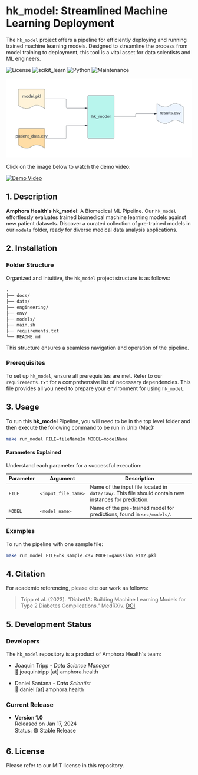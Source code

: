 # hk_model: Streamlined Machine Learning Deployment

The `hk_model` project offers a pipeline for efficiently deploying and running trained machine learning models. Designed to streamline the process from model training to deployment, this tool is a vital asset for data scientists and ML engineers.

![License](https://img.shields.io/badge/License-MIT-yellow.svg)
![scikit_learn](https://img.shields.io/badge/scikit_learn-F7931E.svg?style=flat&logo=scikit-learn&logoColor=white)
![Python](https://img.shields.io/badge/Python-FFD43B.svg?style=flat&logo=python&logoColor=blue)
![Maintenance](https://img.shields.io/badge/Maintained%3F-yes-green.svg)


![Pipeline Image](docs/pipeline.png)

Click on the image below to watch the demo video:

[![Demo Video](https://img.youtube.com/vi/Ycl_yTK0Dig/0.jpg)](https://www.youtube.com/watch?v=Ycl_yTK0Dig)



## 1. Description
**Amphora Health's hk_model**: A Biomedical ML Pipeline. Our `hk_model` effortlessly evaluates trained biomedical machine learning models against new patient datasets. Discover a curated collection of pre-trained models in our `models` folder, ready for diverse medical data analysis applications.

## 2. Installation

### Folder Structure
Organized and intuitive, the `hk_model` project structure is as follows:


    .
    ├── docs/
    ├── data/
    ├── engineering/
	├── env/
	├── models/
    ├── main.sh
    ├── requirements.txt
    └── README.md
    
    
This structure ensures a seamless navigation and operation of the pipeline.

### Prerequisites
To set up `hk_model`, ensure all prerequisites are met. Refer to our `requirements.txt` for a comprehensive list of necessary dependencies. This file provides all you need to prepare your environment for using `hk_model`.


## 3. Usage
To run this **hk_model** Pipeline, you will need to be in the top level folder and then execute the following command to be run in Unix (Mac):

```bash
make run_model FILE=fileNameIn MODEL=modelName
```

#### Parameters Explained
Understand each parameter for a successful execution:

| Parameter | Argument         | Description |
|-----------|------------------|-------------|
| `FILE`    | `<input_file_name>` | Name of the input file located in `data/raw/`. This file should contain new instances for prediction. |
| `MODEL`   | `<model_name>`   | Name of the pre-trained model for predictions, found in `src/models/`. |

### Examples

To run the pipeline with one sample file:
```bash
make run_model FILE=hk_sample.csv MODEL=gaussian_e112.pkl
```

## 4. Citation
For academic referencing, please cite our work as follows:

> Tripp et al. (2023). "DiabetIA: Building Machine Learning Models for Type 2 Diabetes Complications." MedRXiv. [DOI](https://doi.org/10.1101/2023.10.22.23297277).



## 5. Development Status

### Developers
The `hk_model` repository is a product of Amphora Health's team:

- Joaquin Tripp - *Data Science Manager*  
  📧 joaquintripp [at] amphora.health

- Daniel Santana - *Data Scientist*  
  📧 daniel [at] amphora.health


### Current Release
- **Version 1.0**  
  Released on Jan 17, 2024  
  Status: 🟢 Stable Release


 

## 6. License
Please refer to our MIT license in this repository.

